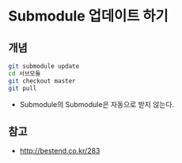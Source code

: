 # Submodule 업데이트 하기

## 개념
```bash
git submodule update
cd 서브모듈
git checkout master
git pull
```
* Submodule의 Submodule은 자동으로 받지 않는다. 


## 참고
* http://bestend.co.kr/283